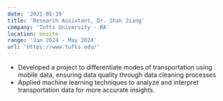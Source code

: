 ```yaml
---
date: '2021-05-19'
title: 'Research Assistant, Dr. Shan Jiang'
company: 'Tufts University - RA'
location: onsite
range: 'Jan 2024 - May 2024'
url: 'https://www.tufts.edu/'
---
```


- Developed a project to differentiate modes of transportation using mobile data, ensuring data quality through
data cleaning processes
- Applied machine learning techniques to analyze and interpret transportation data for more accurate insights.
